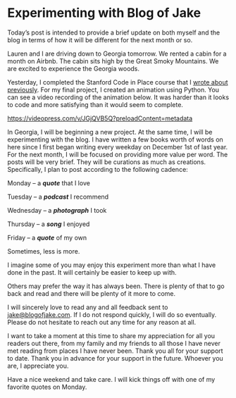 # Experimenting with Blog of Jake

Today’s post is intended to provide a brief update on both myself and the blog in terms of how it will be different for the next month or so.

Lauren and I are driving down to Georgia tomorrow. We rented a cabin for a month on Airbnb. The cabin sits high by the Great Smoky Mountains. We are excited to experience the Georgia woods.

Yesterday, I completed the Stanford Code in Place course that I [wrote about previously](https://blogofjake.com/2020/04/14/universities-new-freemium-strategy/). For my final project, I created an animation using Python. You can see a video recording of the animation below. It was harder than it looks to code and more satisfying than it would seem to complete.

https://videopress.com/v/JGjQVB5Q?preloadContent=metadata

In Georgia, I will be beginning a new project. At the same time, I will be experimenting with the blog. I have written a few books worth of words on here since I first began writing every weekday on December 1st of last year. For the next month, I will be focused on providing more value per word. The posts will be very brief. They will be curations as much as creations. Specifically, I plan to post according to the following cadence:

Monday – a _**quote**_ that I love

Tuesday – a _**podcast**_ I recommend

Wednesday – a _**photograph**_ I took

Thursday – a _**song**_ I enjoyed

Friday – a _**quote**_ of my own

Sometimes, less is more.

I imagine some of you may enjoy this experiment more than what I have done in the past. It will certainly be easier to keep up with.

Others may prefer the way it has always been. There is plenty of that to go back and read and there will be plenty of it more to come.

I will sincerely love to read any and all feedback sent to [jake@blogofjake.com](mailto:jake@blogofjake.com). If I do not respond quickly, I will do so eventually. Please do not hesitate to reach out any time for any reason at all.

I want to take a moment at this time to share my appreciation for all you readers out there, from my family and my friends to all those I have never met reading from places I have never been. Thank you all for your support to date. Thank you in advance for your support in the future. Whoever you are, I appreciate you.

Have a nice weekend and take care. I will kick things off with one of my favorite quotes on Monday.
